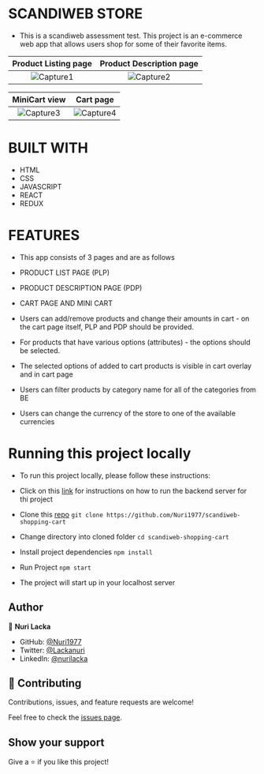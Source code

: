 # SCANDIWEB STORE

- This is a scandiweb assessment test. This project is an e-commerce web app that allows users shop for some of their favorite items.

Product Listing page                             |  Product Description page
:---------------------------------------:|:---------------------------------------:
![Capture1](https://user-images.githubusercontent.com/73607512/157762535-cd465822-e83e-4add-bc1e-2acecfd06ced.PNG) | ![Capture2](https://user-images.githubusercontent.com/73607512/157762542-ddb6d61d-000d-4df2-9988-daaa6ecdcbe7.PNG)

MiniCart view                            |   Cart page
:---------------------------------------:|:---------------------------------------:
![Capture3](https://user-images.githubusercontent.com/73607512/157762551-fdc063ae-1267-490a-a732-cf8532993c53.PNG) |  ![Capture4](https://user-images.githubusercontent.com/73607512/157762555-323a3c0a-a5c0-4d60-86ce-7ad9471ed7c4.PNG)


# BUILT WITH
- HTML
- CSS
- JAVASCRIPT
- REACT
- REDUX

# FEATURES

- This app consists of 3 pages and are as follows

- PRODUCT LIST PAGE (PLP)
- PRODUCT DESCRIPTION PAGE (PDP)
- CART PAGE AND MINI CART

- Users can add/remove products and change their amounts in cart - on the cart page itself, PLP and PDP should be provided.
- For products that have various options (attributes) - the options should be selected.
- The selected options of added to cart products is visible in cart overlay and in cart page
- Users can filter products by category name for all of the categories from BE
- Users can change the currency of the store to one of the available currencies

# Running this project locally

- To run this project locally, please follow these instructions:
 - Click on this [link](https://github.com/scandiweb/junior-react-endpoint) for instructions on how to run the backend server for thi project

 - Clone this [repo](https://github.com/mckent05/scandiweb-assessment.git)
     `git clone https://github.com/Nuri1977/scandiweb-shopping-cart `
 - Change directory into cloned folder
   `cd scandiweb-shopping-cart`
 - Install project dependencies
   `npm install`
- Run Project
    `npm start`
- The project will start up in your localhost server

## Author


👤 **Nuri Lacka**

- GitHub: [@Nuri1977](https://github.com/Nuri1977)
- Twitter: [@Lackanuri](https://twitter.com/LackaNuri)
- LinkedIn: [@nurilacka](https://www.linkedin.com/in/nuri-lacka-7141b01ba/)

## 🤝 Contributing

Contributions, issues, and feature requests are welcome!

Feel free to check the [issues page](../../issues/).



## Show your support


Give a ⭐️ if you like this project!
